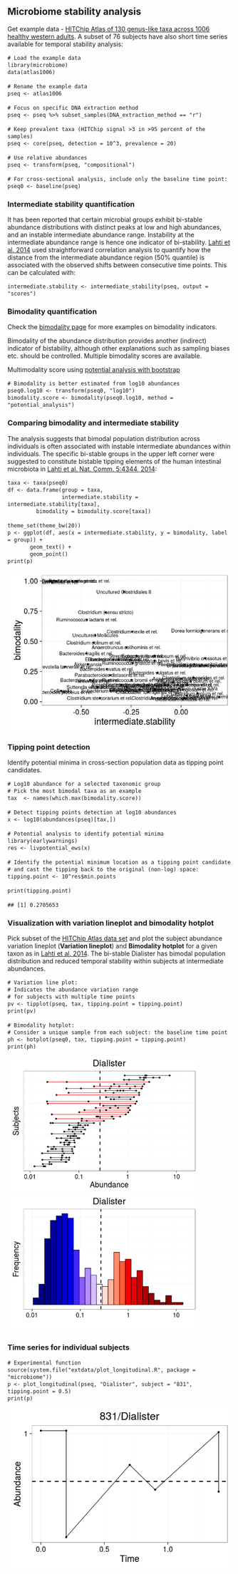 <!--
  %\VignetteEngine{knitr::rmarkdown}
  %\VignetteIndexEntry{microbiome tutorial - stability}
  %\usepackage[utf8]{inputenc}
  %\VignetteEncoding{UTF-8}  
-->
Microbiome stability analysis
-----------------------------

Get example data - [HITChip Atlas of 130 genus-like taxa across 1006
healthy western
adults](http://www.nature.com/ncomms/2014/140708/ncomms5344/full/ncomms5344.html).
A subset of 76 subjects have also short time series available for
temporal stability analysis:

    # Load the example data
    library(microbiome)
    data(atlas1006)

    # Rename the example data
    pseq <- atlas1006

    # Focus on specific DNA extraction method
    pseq <- pseq %>% subset_samples(DNA_extraction_method == "r")

    # Keep prevalent taxa (HITChip signal >3 in >95 percent of the samples)
    pseq <- core(pseq, detection = 10^3, prevalence = 20)

    # Use relative abundances
    pseq <- transform(pseq, "compositional")

    # For cross-sectional analysis, include only the baseline time point:
    pseq0 <- baseline(pseq)

### Intermediate stability quantification

It has been reported that certain microbial groups exhibit bi-stable
abundance distributions with distinct peaks at low and high abundances,
and an instable intermediate abundance range. Instability at the
intermediate abundance range is hence one indicator of bi-stability.
[Lahti et al.
2014](http://www.nature.com/ncomms/2014/140708/ncomms5344/full/ncomms5344.html)
used straightforward correlation analysis to quantify how the distance
from the intermediate abundance region (50% quantile) is associated with
the observed shifts between consecutive time points. This can be
calculated with:

    intermediate.stability <- intermediate_stability(pseq, output = "scores")

### Bimodality quantification

Check the [bimodality page](Bimodality.md) for more examples on
bimodality indicators.

Bimodality of the abundance distribution provides another (indirect)
indicator of bistability, although other explanations such as sampling
biases etc. should be controlled. Multiple bimodality scores are
available.

Multimodality score using [potential analysis with
bootstrap](http://www.nature.com/ncomms/2014/140708/ncomms5344/full/ncomms5344.html)

    # Bimodality is better estimated from log10 abundances
    pseq0.log10 <- transform(pseq0, "log10")
    bimodality.score <- bimodality(pseq0.log10, method = "potential_analysis")

### Comparing bimodality and intermediate stability

The analysis suggests that bimodal population distribution across
individuals is often associated with instable intermediate abundances
within individuals. The specific bi-stable groups in the upper left
corner were suggested to constitute bistable tipping elements of the
human intestinal microbiota in [Lahti et al. Nat. Comm. 5:4344,
2014](http://www.nature.com/ncomms/2014/140708/ncomms5344/full/ncomms5344.html):

    taxa <- taxa(pseq0)
    df <- data.frame(group = taxa,
                     intermediate.stability = intermediate.stability[taxa],
             bimodality = bimodality.score[taxa])

    theme_set(theme_bw(20))
    p <- ggplot(df, aes(x = intermediate.stability, y = bimodality, label = group)) +
           geom_text() +
           geom_point() 
    print(p)

![](Stability_files/figure-markdown_strict/bimodalitybistability-1.png)

### Tipping point detection

Identify potential minima in cross-section population data as tipping
point candidates.

    # Log10 abundance for a selected taxonomic group
    # Pick the most bimodal taxa as an example
    tax  <- names(which.max(bimodality.score))

    # Detect tipping points detection at log10 abundances 
    x <- log10(abundances(pseq)[tax,])

    # Potential analysis to identify potential minima
    library(earlywarnings)
    res <- livpotential_ews(x)

    # Identify the potential minimum location as a tipping point candidate
    # and cast the tipping back to the original (non-log) space:
    tipping.point <- 10^res$min.points

    print(tipping.point)

    ## [1] 0.2705653

### Visualization with variation lineplot and bimodality hotplot

Pick subset of the [HITChip Atlas data
set](http://doi.org/10.5061/dryad.pk75d) and plot the subject abundance
variation lineplot (**Variation lineplot**) and **Bimodality hotplot**
for a given taxon as in [Lahti et al.
2014](http://www.nature.com/ncomms/2014/140708/ncomms5344/full/ncomms5344.html).
The bi-stable Dialister has bimodal population distribution and reduced
temporal stability within subjects at intermediate abundances.

    # Variation line plot:
    # Indicates the abundance variation range
    # for subjects with multiple time points
    pv <- tipplot(pseq, tax, tipping.point = tipping.point)
    print(pv)

    # Bimodality hotplot:
    # Consider a unique sample from each subject: the baseline time point 
    ph <- hotplot(pseq0, tax, tipping.point = tipping.point)
    print(ph)

<img src="Stability_files/figure-markdown_strict/stability-variationplot-1.png" width="430px" /><img src="Stability_files/figure-markdown_strict/stability-variationplot-2.png" width="430px" />

### Time series for individual subjects

    # Experimental function 
    source(system.file("extdata/plot_longitudinal.R", package = "microbiome"))
    p <- plot_longitudinal(pseq, "Dialister", subject = "831", tipping.point = 0.5)
    print(p)

![](Stability_files/figure-markdown_strict/homogeneity-timeseries-1.png)
